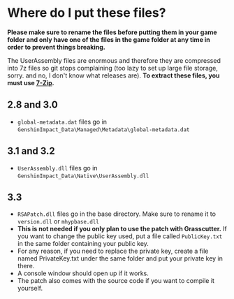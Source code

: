 # Where do I put these files?
**Please make sure to rename the files before putting them in your game folder and only have one of the files in the game folder at any time in order to prevent things breaking.**

The UserAssembly files are enormous and therefore they are compressed into 7z files so git stops complaining (too lazy to set up large file storage, sorry. and no, I don't know what releases are). **To extract these files, you must use [7-Zip](https://7-zip.org/).**

## 2.8 and 3.0
* `global-metadata.dat` files go in `GenshinImpact_Data\Managed\Metadata\global-metadata.dat`

## 3.1 and 3.2
* `UserAssembly.dll` files go in `GenshinImpact_Data\Native\UserAssembly.dll`

## 3.3
* `RSAPatch.dll` files go in the base directory. Make sure to rename it to `version.dll` or `mhypbase.dll`
* **This is not needed if you only plan to use the patch with Grasscutter.** If you want to change the public key used, put a file called `PublicKey.txt` in the same folder containing your public key.
* For any reason, if you need to replace the private key, create a file named PrivateKey.txt under the same folder and put your private key in there.
* A console window should open up if it works.
* The patch also comes with the source code if you want to compile it yourself.